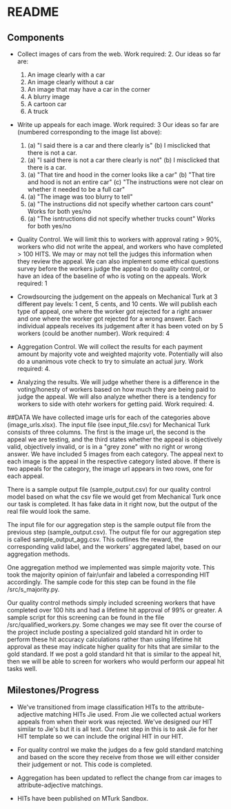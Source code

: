 README
=======

## Components 
* Collect images of cars from the web. Work required: 2. Our ideas so far are: 

	1. An image clearly with a car
	2. An image clearly without a car
	3. An image that may have a car in the corner	
	4. A blurry image
	5. A cartoon car
	6. A truck 
* Write up appeals for each image. Work required: 3 Our ideas so far are (numbered corresponding to the image list above):
	1. (a) "I said there is a car and there clearly is" (b) I misclicked that there is not a car.
	2. (a) "I said there is not a car there clearly is not" (b) I misclicked that there is a car.
	3. (a) "That tire and hood in the corner looks like a car" (b) "That tire and hood is not an entire car" (c) "The instructions were not clear on whether it needed to be a full car"
	4. (a) "The image was too blurry to tell"
	5. (a) "The instructions did not specify whether cartoon cars count" Works for both yes/no
	6. (a) "The isntructions did not specify whether trucks count" Works for both yes/no
* Quality Control. We will limit this to workers with approval rating > 90%, workers who did not write the appeal, and workers who have completed > 100 HITS. We may or may not tell the judges this information when they review the appeal. We can also implement some ethical questions survey before the workers judge the appeal to do quality control, or have an idea of the baseline of who is voting on the appeals. Work required: 1
* Crowdsourcing the judgement on the appeals on Mechanical Turk at 3 different pay levels: 1 cent, 5 cents, and 10 cents. We will publish each type of appeal, one where the worker got rejected for a right answer and one where the worker got rejected for a wrong answer. Each individual appeals receives its judgement after it has been voted on by 5 workers (could be another number). Work required: 4
* Aggregation Control. We will collect the results for each payment amount by majority vote and weighted majority vote. Potentially will also do a unanimous vote check to try to simulate an actual jury. Work required: 4.
* Analyzing the results. We will judge whether there is a difference in the voting/honesty of workers based on how much they are being paid to judge the appeal. We will also analyze whether there is a tendency for workers to side with otehr workers for getting paid. Work required: 4.


##DATA
We have collected image urls for each of the categories above (image_urls.xlsx).  The input file (see input_file.csv) for Mechanical Turk consists of three columns.  The first is the image url, the second is the appeal we are testing, and the third states whether the appeal is objectively valid, objectively invalid, or is in a "grey zone" with no right or wrong answer.  We have included 5 images from each category.  The appeal next to each image is the appeal in the respective category listed above.  If there is two appeals for the category, the image url appears in two rows, one for each appeal.

There is a sample output file (sample_output.csv) for our quality control model based on what the csv file we would get from Mechanical Turk once our task is completed.  It has fake data in it right now, but the output of the real file would look the same.

The input file for our aggregation step is the sample output file from the previous step (sample_output.csv). The output file for our aggregation step is called sample_output_agg.csv. This outlines the reward, the corresponding valid label, and the workers' aggregated label, based on our aggregation methods.

One aggregation method we implemented was simple majority vote. This took the majority opinion of fair/unfair and labeled a corresponding HIT accordingly. The sample code for this step can be found in the file /src/s_majority.py.

Our quality control methods simply included screening workers that have completed over 100 hits and had a lifetime hit approval of 99% or greater. A sample script for this screening can be found in the file /src/qualified_workers.py. Some changes we may see fit over the course of the project include posting a specialized gold standard hit in order to perform these hit accuracy calculations rather than using lifetime hit approval as these may indicate higher quality for hits that are similar to the gold standard. If we post a gold standard hit that is similar to the appeal hit, then we will be able to screen for workers who would perform our appeal hit tasks well.


## Milestones/Progress 

* We've transitioned from image classification HITs to the attribute-adjective matching HITs Jie used. From Jie we collected actual workers appeals from when their work was rejected. We've designed our HIT similar to Jie's but it is all text. Our next step in this is to ask Jie for her HIT template so we can include the original HIT in our HIT.

* For quality control we make the judges do a few gold standard matching and based on the score they receive from those we will either consider their judgement or not. This code is completed.

* Aggregation has been updated to reflect the change from car images to attribute-adjective matchings. 

* HITs have been published on MTurk Sandbox. 


